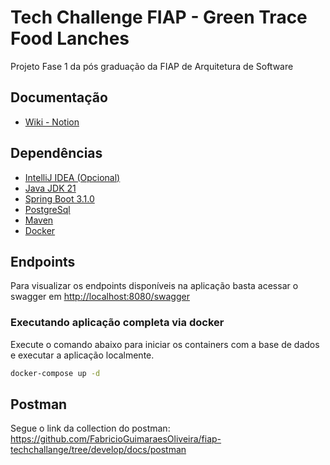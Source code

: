 # Tech Challenge FIAP - Green Trace Food Lanches
Projeto Fase 1 da pós graduação da FIAP de Arquitetura de Software


## Documentação
* [Wiki - Notion](https://grupo2-techchallenge.notion.site/fda6d866c084429fb7257c1ffc9f12d6?v=703211fd8fc34d9d8b0e2b4da5c3415e)

## Dependências
* [IntelliJ IDEA (Opcional)](https://www.jetbrains.com/idea/download/#section=windows)
* [Java JDK 21](https://www.oracle.com/java/technologies/javase/jdk21-archive-downloads.html)
* [Spring Boot 3.1.0](https://spring.io/projects/spring-boot)
* [PostgreSql](https://www.postgresql.org/download/)
* [Maven](https://maven.apache.org/)
* [Docker](https://www.docker.com/)


## Endpoints

Para visualizar os endpoints disponíveis na aplicação basta acessar o swagger em [http://localhost:8080/swagger](http://localhost:8080/swagger)


### Executando aplicação completa via docker

Execute o comando abaixo para iniciar os containers com a base de dados e executar a aplicação localmente.

```bash
docker-compose up -d
```


## Postman
Segue o link  da collection do postman: https://github.com/FabricioGuimaraesOliveira/fiap-techchallange/tree/develop/docs/postman
